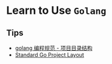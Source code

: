 # Learn to Use `Golang`

## Tips
- [golang 编程规范 - 项目目录结构](https://makeoptim.com/golang/standards/project-layout/)
- [Standard Go Project Layout](https://github.com/golang-standards/project-layout/blob/master/README.md)